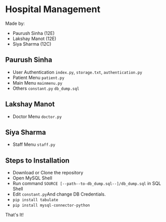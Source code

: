 # Hospital Management
Made by:
- Paurush Sinha (12E)
- Lakshay Manot (12E)
- Siya Sharma (12C)

## Paurush Sinha
- User Authentication `index.py`, `storage.txt`, `authentication.py`
- Patient Menu `patient.py`
- Main Menu `mainmenu.py`
- Others `constant.py` `db_dump.sql`
## Lakshay Manot
- Doctor Menu `doctor.py`
## Siya Sharma
- Staff Menu `staff.py`

## Steps to Installation
- Download or Clone the repository
- Open MySQL Shell
- Run command `SOURCE [--path--to-db_dump.sql--]/db_dump.sql` in SQL Shell
- Edit `constant.py`And change DB Credentials.
- `pip install tabulate`
- `pip install mysql-connector-python`

That's It!
